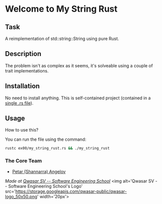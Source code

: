# Welcome to My String Rust

## Task
A reimplementation of std::string::String using pure Rust.

## Description
The problem isn't as complex as it seems, it's solveable using a couple of trait implementations.

## Installation
No need to install anything. This is self-contained project (contained in a [single .rs file](./ex00/my_string_rust.rs)).

## Usage
How to use this?

You can run the file using the command:
```sh
rustc ex00/my_string_rust.rs && ./my_string_rust
```

### The Core Team
- [Petar (Shannarra) Angelov](https://www.github.com/Shannarra)


<span><i>Made at <a href='https://qwasar.io'>Qwasar SV -- Software Engineering School</a></i></span>
<span><img alt='Qwasar SV -- Software Engineering School's Logo' src='https://storage.googleapis.com/qwasar-public/qwasar-logo_50x50.png' width='20px'></span>
